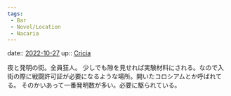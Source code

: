 ```yaml
---
tags:
 - Bar
 - Novel/Location
 - Nacaria
---
```


date:: [2022-10-27](Daily_Note/2022-10-27.md)
up:: [Cricia](Cricia.md)


夜と発明の街。全員狂人。
少しでも隙を見せれば実験材料にされる。なので入街の際に戦闘許可証が必要になるような場所。開いたコロシアムとか呼ばれてる。
そのかいあって一番発明数が多い。必要に駆られている。
